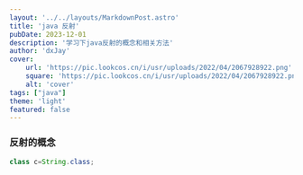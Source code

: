 ```yaml
---
layout: '../../layouts/MarkdownPost.astro'
title: 'java 反射'
pubDate: 2023-12-01
description: '学习下java反射的概念和相关方法'
author: 'dxJay'
cover:
    url: 'https://pic.lookcos.cn/i/usr/uploads/2022/04/2067928922.png'
    square: 'https://pic.lookcos.cn/i/usr/uploads/2022/04/2067928922.png'
    alt: 'cover'
tags: ["java"]
theme: 'light'
featured: false
---
```


### 反射的概念

```java
class c=String.class;
```

